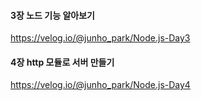 #### 3장 노드 기능 알아보기
https://velog.io/@junho_park/Node.js-Day3

#### 4장 http 모듈로 서버 만들기
https://velog.io/@junho_park/Node.js-Day4